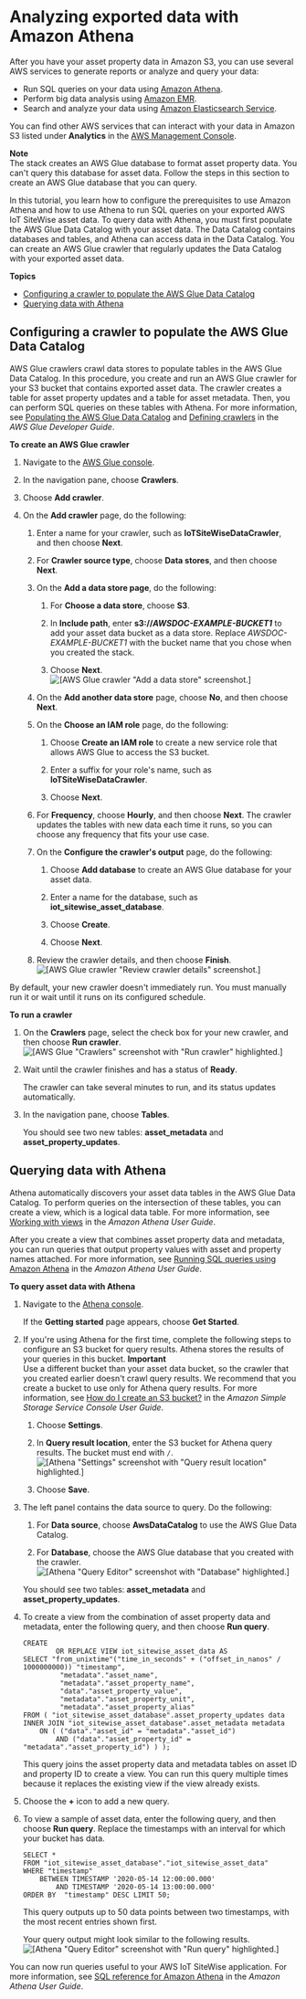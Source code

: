 # Analyzing exported data with Amazon Athena<a name="analyze-exported-asset-data"></a>

After you have your asset property data in Amazon S3, you can use several AWS services to generate reports or analyze and query your data:
+ Run SQL queries on your data using [Amazon Athena](https://docs.aws.amazon.com/athena/latest/ug/)\.
+ Perform big data analysis using [Amazon EMR](https://docs.aws.amazon.com/emr/latest/DeveloperGuide/)\.
+ Search and analyze your data using [Amazon Elasticsearch Service](https://docs.aws.amazon.com/elasticsearch-service/latest/developerguide/)\.

You can find other AWS services that can interact with your data in Amazon S3 listed under **Analytics** in the [AWS Management Console](https://console.aws.amazon.com/)\.

**Note**  
The stack creates an AWS Glue database to format asset property data\. You can't query this database for asset data\. Follow the steps in this section to create an AWS Glue database that you can query\.

In this tutorial, you learn how to configure the prerequisites to use Amazon Athena and how to use Athena to run SQL queries on your exported AWS IoT SiteWise asset data\. To query data with Athena, you must first populate the AWS Glue Data Catalog with your asset data\. The Data Catalog contains databases and tables, and Athena can access data in the Data Catalog\. You can create an AWS Glue crawler that regularly updates the Data Catalog with your exported asset data\.

**Topics**
+ [Configuring a crawler to populate the AWS Glue Data Catalog](#configure-glue-crawler)
+ [Querying data with Athena](#athena-query-data)

## Configuring a crawler to populate the AWS Glue Data Catalog<a name="configure-glue-crawler"></a>

AWS Glue crawlers crawl data stores to populate tables in the AWS Glue Data Catalog\. In this procedure, you create and run an AWS Glue crawler for your S3 bucket that contains exported asset data\. The crawler creates a table for asset property updates and a table for asset metadata\. Then, you can perform SQL queries on these tables with Athena\. For more information, see [Populating the AWS Glue Data Catalog](https://docs.aws.amazon.com/glue/latest/dg/populate-data-catalog.html) and [Defining crawlers](https://docs.aws.amazon.com/glue/latest/dg/add-crawler.html) in the *AWS Glue Developer Guide*\.

**To create an AWS Glue crawler**

1. Navigate to the [AWS Glue console](https://console.aws.amazon.com/glue/)\.

1. In the navigation pane, choose **Crawlers**\.

1. Choose **Add crawler**\.

1. On the **Add crawler** page, do the following:

   1. Enter a name for your crawler, such as **IoTSiteWiseDataCrawler**, and then choose **Next**\.

   1. For **Crawler source type**, choose **Data stores**, and then choose **Next**\.

   1. On the **Add a data store page**, do the following:

      1. For **Choose a data store**, choose **S3**\.

      1. In **Include path**, enter **s3://*AWSDOC\-EXAMPLE\-BUCKET1*** to add your asset data bucket as a data store\. Replace *AWSDOC\-EXAMPLE\-BUCKET1* with the bucket name that you chose when you created the stack\.

      1. Choose **Next**\.  
![\[AWS Glue crawler "Add a data store" screenshot.\]](http://docs.aws.amazon.com/iot-sitewise/latest/userguide/images/glue-crawler-add-data-store-console.png)

   1. On the **Add another data store** page, choose **No**, and then choose **Next**\.

   1. On the **Choose an IAM role** page, do the following:

      1. Choose **Create an IAM role** to create a new service role that allows AWS Glue to access the S3 bucket\.

      1. Enter a suffix for your role's name, such as **IoTSiteWiseDataCrawler**\.

      1. Choose **Next**\.

   1. For **Frequency**, choose **Hourly**, and then choose **Next**\. The crawler updates the tables with new data each time it runs, so you can choose any frequency that fits your use case\.

   1. On the **Configure the crawler's output** page, do the following:

      1. Choose **Add database** to create an AWS Glue database for your asset data\.

      1. Enter a name for the database, such as **iot\_sitewise\_asset\_database**\.

      1. Choose **Create**\.

      1. Choose **Next**\.

   1. Review the crawler details, and then choose **Finish**\.  
![\[AWS Glue crawler "Review crawler details" screenshot.\]](http://docs.aws.amazon.com/iot-sitewise/latest/userguide/images/glue-review-crawler-console.png)

By default, your new crawler doesn't immediately run\. You must manually run it or wait until it runs on its configured schedule\.

**To run a crawler**

1. On the **Crawlers** page, select the check box for your new crawler, and then choose **Run crawler**\.  
![\[AWS Glue "Crawlers" screenshot with "Run crawler" highlighted.\]](http://docs.aws.amazon.com/iot-sitewise/latest/userguide/images/glue-run-crawler-console.png)

1. Wait until the crawler finishes and has a status of **Ready**\.

   The crawler can take several minutes to run, and its status updates automatically\.

1. In the navigation pane, choose **Tables**\.

   You should see two new tables: **asset\_metadata** and **asset\_property\_updates**\.

## Querying data with Athena<a name="athena-query-data"></a>

Athena automatically discovers your asset data tables in the AWS Glue Data Catalog\. To perform queries on the intersection of these tables, you can create a view, which is a logical data table\. For more information, see [Working with views](https://docs.aws.amazon.com/athena/latest/ug/views.html) in the *Amazon Athena User Guide*\.

After you create a view that combines asset property data and metadata, you can run queries that output property values with asset and property names attached\. For more information, see [Running SQL queries using Amazon Athena](https://docs.aws.amazon.com/athena/latest/ug/querying-athena-tables.html) in the *Amazon Athena User Guide*\.

**To query asset data with Athena**

1. Navigate to the [Athena console](https://console.aws.amazon.com/athena/)\.

   If the **Getting started** page appears, choose **Get Started**\.

1. If you're using Athena for the first time, complete the following steps to configure an S3 bucket for query results\. Athena stores the results of your queries in this bucket\.
**Important**  
Use a different bucket than your asset data bucket, so the crawler that you created earlier doesn't crawl query results\. We recommend that you create a bucket to use only for Athena query results\. For more information, see [How do I create an S3 bucket?](https://docs.aws.amazon.com/AmazonS3/latest/user-guide/create-bucket.html) in the *Amazon Simple Storage Service Console User Guide*\.

   1. Choose **Settings**\.

   1. In **Query result location**, enter the S3 bucket for Athena query results\. The bucket must end with `/`\.  
![\[Athena "Settings" screenshot with "Query result location" highlighted.\]](http://docs.aws.amazon.com/iot-sitewise/latest/userguide/images/athena-configure-query-result-location-console.png)

   1. Choose **Save**\.

1. The left panel contains the data source to query\. Do the following:

   1. For **Data source**, choose **AwsDataCatalog** to use the AWS Glue Data Catalog\.

   1. For **Database**, choose the AWS Glue database that you created with the crawler\.  
![\[Athena "Query Editor" screenshot with "Database" highlighted.\]](http://docs.aws.amazon.com/iot-sitewise/latest/userguide/images/athena-choose-data-source-console.png)

   You should see two tables: **asset\_metadata** and **asset\_property\_updates**\.

1. To create a view from the combination of asset property data and metadata, enter the following query, and then choose **Run query**\.

   ```
   CREATE
           OR REPLACE VIEW iot_sitewise_asset_data AS
   SELECT "from_unixtime"("time_in_seconds" + ("offset_in_nanos" / 1000000000)) "timestamp",
            "metadata"."asset_name",
            "metadata"."asset_property_name",
            "data"."asset_property_value",
            "metadata"."asset_property_unit",
            "metadata"."asset_property_alias"
   FROM ( "iot_sitewise_asset_database".asset_property_updates data
   INNER JOIN "iot_sitewise_asset_database".asset_metadata metadata
       ON ( ("data"."asset_id" = "metadata"."asset_id")
           AND ("data"."asset_property_id" = "metadata"."asset_property_id") ) );
   ```

   This query joins the asset property data and metadata tables on asset ID and property ID to create a view\. You can run this query multiple times because it replaces the existing view if the view already exists\.

1. Choose the **\+** icon to add a new query\.

1. To view a sample of asset data, enter the following query, and then choose **Run query**\. Replace the timestamps with an interval for which your bucket has data\.

   ```
   SELECT *
   FROM "iot_sitewise_asset_database"."iot_sitewise_asset_data"
   WHERE "timestamp"
       BETWEEN TIMESTAMP '2020-05-14 12:00:00.000'
           AND TIMESTAMP '2020-05-14 13:00:00.000'
   ORDER BY  "timestamp" DESC LIMIT 50;
   ```

   This query outputs up to 50 data points between two timestamps, with the most recent entries shown first\.

   Your query output might look similar to the following results\.  
![\[Athena "Query Editor" screenshot with "Run query" highlighted.\]](http://docs.aws.amazon.com/iot-sitewise/latest/userguide/images/athena-run-sample-query-console.png)

You can now run queries useful to your AWS IoT SiteWise application\. For more information, see [SQL reference for Amazon Athena](https://docs.aws.amazon.com/athena/latest/ug/ddl-sql-reference.html) in the *Amazon Athena User Guide*\.